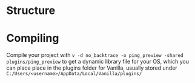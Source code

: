 # Structure

# Compiling

Compile your project with ```v -d no_backtrace -o ping_preview -shared plugins/ping_preview``` to get a dynamic library file for your OS, which you can place
place in the plugins folder for Vanilla, usually stored under ```C:/Users/<username>/AppData/Local/Vanilla/plugins/```


